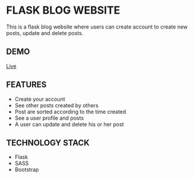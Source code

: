 # FLASK BLOG WEBSITE

This is a flask blog website where users can create account to create new posts, update and delete posts.

## DEMO
[Live](https://kenzyflaskblog.herokuapp.com/)

## FEATURES

- Create your account
- See other posts created by others
- Post are sorted according to the time created 
- See a user profile and posts
- A user can update and delete his or her post

## TECHNOLOGY STACK
- Flask
- SASS
- Bootstrap
